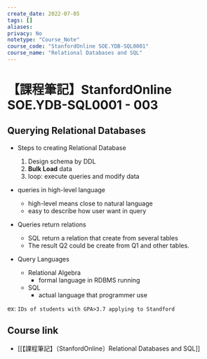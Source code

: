 ```yaml
---
create_date: 2022-07-05
tags: []	
aliases:
privacy: No
notetype: "Course_Note"
course_code: "StanfordOnline SOE.YDB-SQL0001"
course_name: "Relational Databases and SQL"
---
```


# 【課程筆記】StanfordOnline SOE.YDB-SQL0001 - 003

## Querying Relational Databases

- Steps to creating Relational Database 
	1. Design schema by DDL
	2. **Bulk Load** data
	3. loop: execute queries and modify data

- queries in high-level language
	- high-level means close to natural language
	- easy to describe how user want in query

- Queries return relations
	- SQL return a relation that create from several tables
	- The result Q2 could be create from Q1 and other tables.

- Query Languages
	- Relational Algebra
		- formal language in RDBMS running
	- SQL
		- actual language that programmer use

ex: `IDs of students with GPA>3.7 applying to Standford`

## Course link

- [[【課程筆記】〔StanfordOnline〕Relational Databases and SQL]]